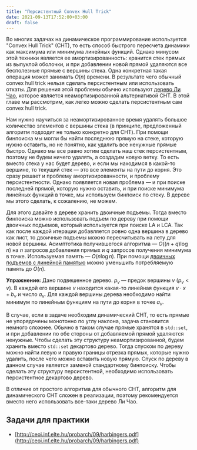 ```yaml
---
title: "Персистентный Convex Hull Trick"
date: 2021-09-13T17:52:00+03:00
draft: false
---
```


Во многих задачах на динамическое программирование используется "Convex Hull Trick" (CHT), то есть способ быстрого пересчета динамики как максимума или минимума линейных функций. Однако минусом этой техники является ее амортизированность: хранится стек прямых из выпуклой оболочки, и при добавлении новой прямой удаляются все бесполезные прямые с вершины стека. Одна конкретная такая операция может занимать $O(n)$ времени. В результате чего обычный convex hull trick нельзя сделать персистентным или использовать откаты. Для решения этой проблемы обычно используют [дерево Ли Чао](/try_web/post/li-chao/), которое является неамортизированной альтернативой CHT. В этой главе мы рассмотрим, как легко можно сделать персистентным сам convex hull trick.

Нам нужно научиться за неамортизированное время удалять большое количество элементов с вершины стека (в принципе, предложенный алгоритм подходит не только конкретно для CHT). При помощи бинпоиска мы могли бы найти последнюю прямую на стеке, которую нужно оставить, но не понятно, как удалить все ненужные прямые быстро. Однако мы все равно хотим сделать наш стек персистентным, поэтому не будем ничего удалять, а создадим новую ветку. То есть вместо стека у нас будет дерево, и если мы находимся в какой-то вершине, то текущий стек — это все элементы на пути до корня. Это сразу решает и проблему амортизированности, и проблему персистентности. Однако появляется новая проблема — и при поиске последней прямой, которую нужно оставить, и при поиске минимума линейных функций в точке, мы используем бинпоиск по стеку. В дереве мы этого сделать, к сожалению, не можем.

Для этого давайте в дереве хранить двоичные подъемы. Тогда вместо бинпоиска можно использовать подъем по дереву при помощи двоичных подъемов, который используется при поиске LA и LCA. Так как после каждой итерации добавляется ровно одна вершина в дерево как лист, то двоичные подъемы можно пересчитывать на лету для новой вершины. Асимптотика получившегося алгоритма — $O((n + q) \log n)$ на $n$ запросов добавления прямых и $q$ запросов получения минимума в точке. Используемая память — $O(n \log n)$. При помощи [двоичных подъемов с линейной памятью](/try_web/post/linear_binups/) можно уменьшить потребляемую память до $O(n)$.

**Упражнение:** Дано подвешенное дерево. $p_v$ — предок вершины $v$ ($p_v < v$). В каждой его вершине $v$ находится какая-то линейная функция $v \cdot x + b_v$ и число $a_v$. Для каждой вершины дерева необходимо найти минимум по линейным функциям на пути до корня в точке $a_v$.


В случае, если в задаче необходим динамический CHT, то есть прямые не упорядочены монотонно по углу наклона, задача становится немного сложнее. Обычно в таком случае прямые хранятся в `std::set`, и при добавлении по обе стороны от добавляемой прямой удаляются ненужные. Чтобы сделать эту структуру неамортизированной, будем хранить вместо `std::set` декартово дерево. Тогда спуском по дереву можно найти левую и правую границы отрезка прямых, которые нужно удалить, после чего можно вставить новую прямую. Спуск по дереву в данном случае является заменой стандартному бинпоиску. Чтобы сделать эту структуру персистентной, необходимо использовать персистентное декартово дерево.

В отличие от простого алгоритма для обычного CHT, алгоритм для динамического CHT сложен в реализации, поэтому рекомендуется вместо него использовать все-таки дерево Ли Чао.

## Задачи для практики

- [http://ceoi.inf.elte.hu/probarch/09/harbingers.pdf](http://ceoi.inf.elte.hu/probarch/09/harbingers.pdf)



